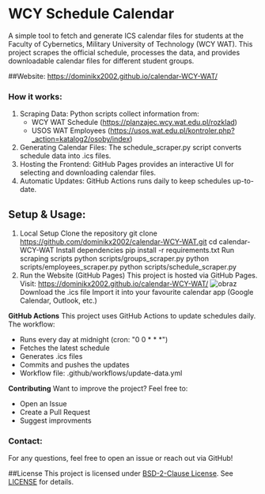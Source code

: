 # WCY Schedule Calendar
A simple tool to fetch and generate ICS calendar files for students at the Faculty of Cybernetics, Military University of Technology (WCY WAT). This project scrapes the official schedule, processes the data, and provides downloadable calendar files for different student groups.

##Website:
https://dominikx2002.github.io/calendar-WCY-WAT/

### How it works:
1. Scraping Data: Python scripts collect information from:
    - WCY WAT Schedule (https://planzajec.wcy.wat.edu.pl/rozklad)
    - USOS WAT Employees (https://usos.wat.edu.pl/kontroler.php?_action=katalog2/osoby/index)
2. Generating Calendar Files: The schedule_scraper.py script converts schedule data into .ics files.
3. Hosting the Frontend: GitHub Pages provides an interactive UI for selecting and downloading calendar files.
4. Automatic Updates: GitHub Actions runs daily to keep schedules up-to-date.

## Setup & Usage:
1. Local Setup
    Clone the repository
        git clone https://github.com/dominikx2002/calendar-WCY-WAT.git
        cd calendar-WCY-WAT
    Install dependencies
        pip install -r requirements.txt
    Run scraping scripts
        python scripts/groups_scraper.py
        python scripts/employees_scraper.py
        python scripts/schedule_scraper.py
2. Run the Website (GitHub Pages)
    This project is hosted via GitHub Pages. Visit:
        https://dominikx2002.github.io/calendar-WCY-WAT/
        ![obraz](https://github.com/user-attachments/assets/bee25f89-dbff-4b74-9421-adfe8900c08d)
    Download the .ics file
    Import it into your favourite calendar app (Google Calendar, Outlook, etc.)

**GitHub Actions**
This project uses GitHub Actions to update schedules daily. 
The workflow:
- Runs every day at midnight (cron: "0 0 * * *")
- Fetches the latest schedule
- Generates .ics files
- Commits and pushes the updates
- Workflow file: .github/workflows/update-data.yml 

**Contributing**
Want to improve the project? Feel free to:
- Open an Issue
- Create a Pull Request
- Suggest improvments

### Contact:
For any questions, feel free to open an issue or reach out via GitHub!

##License
This project is licensed under [BSD-2-Clause License](LICENSE). See [LICENSE](LICENSE) for details.
